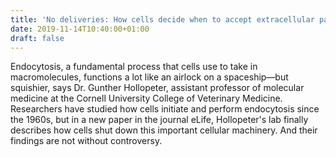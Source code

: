```yaml
---
title: 'No deliveries: How cells decide when to accept extracellular packages'
date: 2019-11-14T10:40:00+01:00
draft: false
---
```


Endocytosis, a fundamental process that cells use to take in macromolecules, functions a lot like an airlock on a spaceship—but squishier, says Dr. Gunther Hollopeter, assistant professor of molecular medicine at the Cornell University College of Veterinary Medicine. Researchers have studied how cells initiate and perform endocytosis since the 1960s, but in a new paper in the journal eLife, Hollopeter's lab finally describes how cells shut down this important cellular machinery. And their findings are not without controversy.
